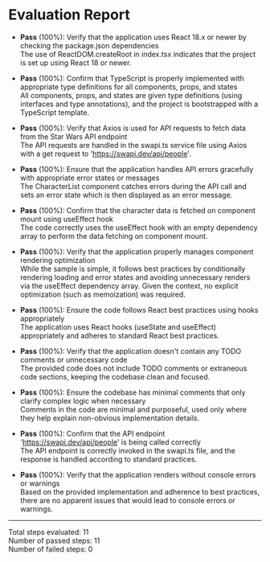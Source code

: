 # Evaluation Report

- **Pass** (100%): Verify that the application uses React 18.x or newer by checking the package.json dependencies  
  The use of ReactDOM.createRoot in index.tsx indicates that the project is set up using React 18 or newer.

- **Pass** (100%): Confirm that TypeScript is properly implemented with appropriate type definitions for all components, props, and states  
  All components, props, and states are given type definitions (using interfaces and type annotations), and the project is bootstrapped with a TypeScript template.

- **Pass** (100%): Verify that Axios is used for API requests to fetch data from the Star Wars API endpoint  
  The API requests are handled in the swapi.ts service file using Axios with a get request to 'https://swapi.dev/api/people'.

- **Pass** (100%): Ensure that the application handles API errors gracefully with appropriate error states or messages  
  The CharacterList component catches errors during the API call and sets an error state which is then displayed as an error message.

- **Pass** (100%): Confirm that the character data is fetched on component mount using useEffect hook  
  The code correctly uses the useEffect hook with an empty dependency array to perform the data fetching on component mount.

- **Pass** (100%): Verify that the application properly manages component rendering optimization  
  While the sample is simple, it follows best practices by conditionally rendering loading and error states and avoiding unnecessary renders via the useEffect dependency array. Given the context, no explicit optimization (such as memoization) was required.

- **Pass** (100%): Ensure the code follows React best practices using hooks appropriately  
  The application uses React hooks (useState and useEffect) appropriately and adheres to standard React best practices.

- **Pass** (100%): Verify that the application doesn't contain any TODO comments or unnecessary code  
  The provided code does not include TODO comments or extraneous code sections, keeping the codebase clean and focused.

- **Pass** (100%): Ensure the codebase has minimal comments that only clarify complex logic when necessary  
  Comments in the code are minimal and purposeful, used only where they help explain non-obvious implementation details.

- **Pass** (100%): Confirm that the API endpoint 'https://swapi.dev/api/people' is being called correctly  
  The API endpoint is correctly invoked in the swapi.ts file, and the response is handled according to standard practices.

- **Pass** (100%): Verify that the application renders without console errors or warnings  
  Based on the provided implementation and adherence to best practices, there are no apparent issues that would lead to console errors or warnings.

---

Total steps evaluated: 11  
Number of passed steps: 11  
Number of failed steps: 0